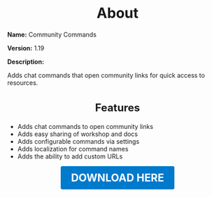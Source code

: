 <h1 style="text-align:center; font-size:2rem; font-weight:bold;">About</h1>

**Name:**
Community Commands

**Version:**
1.19

**Description:**

Adds chat commands that open community links for quick access to resources.

<h2 style="text-align:center; font-size:1.5rem; font-weight:bold;">Features</h2>

- Adds chat commands to open community links
- Adds easy sharing of workshop and docs
- Adds configurable commands via settings
- Adds localization for command names
- Adds the ability to add custom URLs





<p align="center"><a href="https://github.com/LiliaFramework/Modules/raw/refs/heads/gh-pages/communitycommands.zip" style="display:inline-block;padding:12px 24px;font-size:1.5rem;font-weight:bold;text-decoration:none;color:#fff;background-color:var(--md-primary-fg-color,#007acc);border-radius:4px;">DOWNLOAD HERE</a></p>